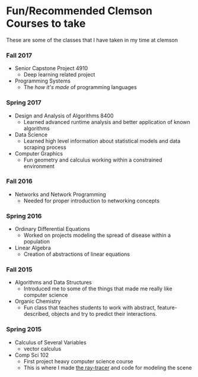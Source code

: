 # Fun/Recommended Clemson Courses to take

These are some of the classes that I have taken in my time at clemson

### Fall 2017

- Senior Capstone Project 4910 
    - Deep learning related project
- Programming Systems
    - The *how it's made* of programming languages

### Spring 2017

- Design and Analysis of Algorithms 8400
    - Learned advanced runtime analysis and better application of known algorithms
- Data Science
    - Learned high level information about statistical models and data scraping process
- Computer Graphics
    - Fun geometry and calculus working within a constrained environment

### Fall 2016

- Networks and Network Programming
    - Needed for proper introduction to networking concepts

### Spring 2016

- Ordinary Differential Equations
    - Worked on projects modeling the spread of disease within a population
- Linear Algebra
    - Creation of abstractions of linear equations

### Fall 2015

- Algorithms and Data Structures
    - Introduced me to some of the things that made me really like computer science
- Organic Chemistry
    - Fun class that teaches students to work with abstract, feature-described, objects and try to predict their interactions.

### Spring 2015

- Calculus of Several Variables
    - vector calculus
- Comp Sci 102
    - First project heavy computer science course
    - This is where I made [the ray-tracer](#/school_work/2015_Spring_102_RayTracer) and code for modeling the scene
